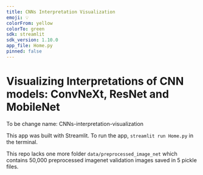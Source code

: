```yaml
---
title: CNNs Interpretation Visualization
emoji: 💡
colorFrom: yellow
colorTo: green
sdk: streamlit
sdk_version: 1.10.0
app_file: Home.py
pinned: false
---
```


# Visualizing Interpretations of CNN models: ConvNeXt, ResNet and MobileNet

To be change name: CNNs-interpretation-visualization

This app was built with Streamlit. To run the app, `streamlit run Home.py` in the terminal.

This repo lacks one more folder `data/preprocessed_image_net` which contains 50,000 preprocessed imagenet validation images saved in 5 pickle files.
